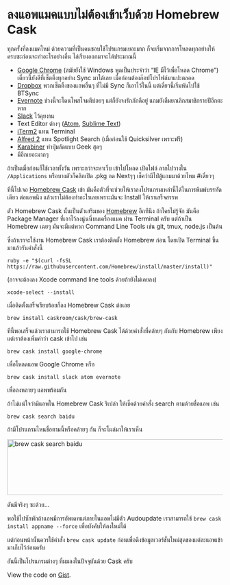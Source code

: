# ลงแอพแมคแบบไม่ต้องเข้าเว็บด้วย Homebrew Cask

ทุกครั้งที่ลงแมคใหม่ ด้วยความที่เป็นคนชอบใช้โปรแกรมเยอะมาก ก็จะเริ่มจากการโหลดทุกอย่างให้ครบซะก่อนจะทำอะไรอย่างอื่น ไล่เรียงออกมาจะได้ประมาณนี้

  * [Google Chrome][1] (สมัยยังใช้ Windows พูดเป็นประจำว่า &#8220;IE มีไว้เพื่อโหลด Chrome&#8221;) เดี๋ยวนี้ยังดีที่เซ็ตติ้งทุกอย่าง Sync มาได้เลย เมื่อก่อนต้องก๊อปโปรไฟล์มาแปะตลอด
  * [Dropbox][2] พวกเซ็ตติ้งของแอพอื่นๆ ที่ไม่มี Sync ก็เอาไว้ในนี้ แต่เดี๋ยวนี้เริ่มหันไปใช้ BTSync
  * [Evernote][3] ช่วงนี้จะโดนโพสโจมตีบ่อยๆ แต่ก็ยังจงรักภักดีอยู่ แถมยังลืมยกเลิกสมาชิกรายปีอีกตะหาก
  * [Slack][4] ไว้คุยงาน
  * Text Editor ต่างๆ ([Atom][5], [Sublime Text][6])
  * [iTerm2][7] แทน Terminal
  * [Alfred 2][8] แทน Spotlight Search (เมื่อก่อนใช้ Quicksilver เพราะฟรี)
  * [Karabiner][9] ทำปุ่มลัดแบบ Geek สุดๆ
  * มีอีกเยอะมากๆ

<!--more-->

ถ้าเป็นเมื่อก่อนก็ใช้เวลาทั้งวัน เพราะกว่าจะหาเว็บ เข้าไปโหลด เปิดไฟล์ ลากไปวางใน `/Applications` หรือบางตัวก็คลิกเปิด .pkg กด Nextๆๆ เช็คว่ามีไป่ตู้แถมมาด้วยไหม #เดี๋ยวๆ

ทีนี้ไปเจอ [Homebrew Cask][10] เข้า มันคือตัวที่จะช่วยให้เราลงโปรแกรมเหล่านี้ได้ในการพิมพ์บรรทัดเดียว ต่อแอพนึง แล้วเราไม่ต้องทำอะไรเลยเพราะมันจะ Install ให้เราเสร็จสรรพ

ตัว Homebrew Cask นั้นเป็นตัวเสริมของ [Homebrew][11] อีกทีนึง ถ้าใครไม่รู้จัก มันคือ Package Manager ที่เอาไว้ลงนู่นนี่บนเครื่องแมค ผ่าน Terminal ครับ แต่ถ้าเป็น Homebrew เฉยๆ มันจะมีแต่พวก Command Line Tools เช่น git, tmux, node.js เป็นต้น

ซึ่งถ้าเราจะใช้งาน Homebrew Cask เราต้องติดตั้ง Homebrew ก่อน โดยเปิด Terminal ขึ้นมาแล้วรันคำสั่งนี้

`ruby -e "$(curl -fsSL https://raw.githubusercontent.com/Homebrew/install/master/install)"`

(อาจจะต้องลง Xcode command line tools ด้วยถ้ายังไม่เคยลง)

`xcode-select --install`

เมื่อติดตั้งเสร็จเรียบร้อยก็ลง Homebrew Cask ต่อเลย

`brew install caskroom/cask/brew-cask`

ทีนี้พอเสร็จแล้วเราสามารถใช้ Homebrew Cask ได้ด้วยคำสั่งที่คล้ายๆ กันกับ Homebrew เพียงแต่เราต้องเพิ่มคำว่า cask เข้าไป เช่น

`brew cask install google-chrome`

เพื่อโหลดแอพ Google Chrome หรือ

`brew cask install slack atom evernote`

เพื่อลงหลายๆ แอพพร้อมกัน

ถ้าไม่แน่ใจว่ามีแอพใน Homebrew Cask รึเปล่า ให้เช็คด้วยคำสั่ง search ตามด้วยชื่อแอพ เช่น

`brew cask search baidu`

ถ้ามีโปรแกรมไหนชื่อตามนี้หรือคล้ายๆ กัน ก็จะโผล่มาให้เราเห็น

[<img class="alignnone wp-image-5 size-large" src="http://monosor.com/wp-content/uploads/2015/11/Screen-Shot-2015-11-23-at-1.05.40-AM-1024x202.png" alt="brew cask search baidu" width="660" height="130" srcset="https://monosor.com/wp-content/uploads/2015/11/Screen-Shot-2015-11-23-at-1.05.40-AM-1024x202.png 1024w, https://monosor.com/wp-content/uploads/2015/11/Screen-Shot-2015-11-23-at-1.05.40-AM-300x59.png 300w, https://monosor.com/wp-content/uploads/2015/11/Screen-Shot-2015-11-23-at-1.05.40-AM.png 1124w" sizes="(max-width: 660px) 100vw, 660px" />][12]

ดันมีจริงๆ ซะด้วย&#8230;

พอใช้ไปซักพักถ้าแอพมีการอัพเดทแต่ภายในแอพไม่มีตัว Audoupdate เราสามารถใช้ `brew cask install appname --force` เพื่อบังคับให้ลงใหม่ได้

แต่ก่อนหน้านั้นควรใช้คำสั่ง `brew cask update` ก่อนเพื่อดึงข้อมูลเวอร์ชั่นใหม่สุดของแต่ละแอพเข้ามาเก็บไว้ก่อนครับ

อันนี้เป็นโปรแกรมต่างๆ ที่ผมลงในปัจจุบันด้วย Cask ครับ

<div class="oembed-gist">
  <noscript>
    View the code on <a href="https://gist.github.com/narze/0a5b4a7ac21d1e3cb947">Gist</a>.
  </noscript>
</div>

 [1]: https://www.google.com/chrome/browser
 [2]: https://dropbox.com
 [3]: https://evernote.com
 [4]: https://slack.com
 [5]: https://atom.io
 [6]: http://www.sublimetext.com/
 [7]: https://iterm2.com
 [8]: https://www.alfredapp.com
 [9]: https://pqrs.org/osx/karabiner
 [10]: http://caskroom.io
 [11]: http://brew.sh
 [12]: http://monosor.com/wp-content/uploads/2015/11/Screen-Shot-2015-11-23-at-1.05.40-AM.png

